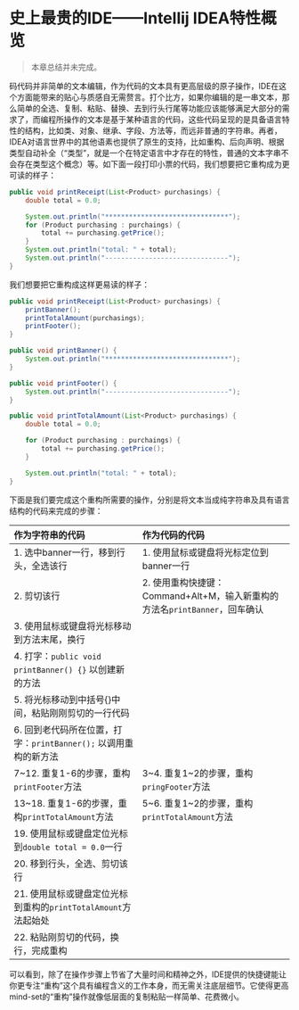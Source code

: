 # 史上最贵的IDE——Intellij IDEA特性概览

> 本章总结并未完成。

码代码并非简单的文本编辑，作为代码的文本具有更高层级的原子操作，IDE在这个方面能带来的贴心与质感自无需赘言。打个比方，如果你编辑的是一串文本，那么简单的全选、复制、粘贴、替换、去到行头行尾等功能应该能够满足大部分的需求了，而编程所操作的文本是基于某种语言的代码，这些代码呈现的是具备语言特性的结构，比如类、对象、继承、字段、方法等，而远非普通的字符串。再者，IDEA对语言世界中的其他语素也提供了原生的支持，比如重构、后向声明、根据类型自动补全（“类型”，就是一个在特定语言中才存在的特性，普通的文本字串不会存在类型这个概念）等。如下面一段打印小票的代码，我们想要把它重构成为更可读的样子：

```java
public void printReceipt(List<Product> purchasings) {
    double total = 0.0;

    System.out.println("*******************************");
    for (Product purchasing : purchaings) {
        total += purchasing.getPrice();
    }
    System.out.println("total: " + total);
    System.out.println("-------------------------------");
}
```

我们想要把它重构成这样更易读的样子：

```java
public void printReceipt(List<Product> purchasings) {
    printBanner();
    printTotalAmount(purchasings);
    printFooter();
}

public void printBanner() {
    System.out.println("*******************************");
}

public void printFooter() {
    System.out.println("-------------------------------");
}

public void printTotalAmount(List<Product> purchasings) {
    double total = 0.0;

    for (Product purchasing : purchaings) {
        total += purchasing.getPrice();
    }

    System.out.println("total: " + total);
}
```

下面是我们要完成这个重构所需要的操作，分别是将文本当成纯字符串及具有语言结构的代码来完成的步骤：

| 作为字符串的代码 | 作为代码的代码 |
| :--- | :--- |
| 1. 选中banner一行，移到行头，全选该行 | 1. 使用鼠标或键盘将光标定位到banner一行 |
| 2. 剪切该行 | 2. 使用重构快捷键：Command+Alt+M，输入新重构的方法名`printBanner`，回车确认 |
| 3. 使用鼠标或键盘将光标移动到方法末尾，换行 | |
| 4. 打字：`public void printBanner() {}` 以创建新的方法 | |
| 5. 将光标移动到中括号{}中间，粘贴刚刚剪切的一行代码 | |
| 6. 回到老代码所在位置，打字：`printBanner();` 以调用重构的新方法 | |
| 7~12. 重复1-6的步骤，重构`printFooter`方法 | 3~4. 重复1~2的步骤，重构`pringFooter`方法 |
| 13~18. 重复1-6的步骤，重构`printTotalAmount`方法 | 5~6. 重复1~2的步骤，重构`printTotalAmount`方法 |
| 19. 使用鼠标或键盘定位光标到`double total = 0.0`一行 | |
| 20. 移到行头，全选、剪切该行 ||
| 21. 使用鼠标或键盘定位光标到重构的`printTotalAmount`方法起始处 ||
| 22. 粘贴刚剪切的代码，换行，完成重构| |

可以看到，除了在操作步骤上节省了大量时间和精神之外，IDE提供的快捷键能让你更专注“重构”这个具有编程含义的工作本身，而无需关注底层细节。它使得更高mind-set的“重构”操作就像低层面的复制粘贴一样简单、花费微小。
